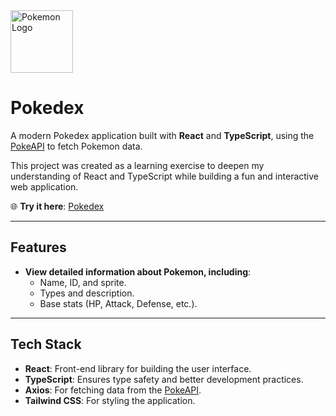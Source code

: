 <img src="https://upload.wikimedia.org/wikipedia/commons/thumb/9/98/International_Pok%C3%A9mon_logo.svg/1200px-International_Pok%C3%A9mon_logo.svg.png" alt="Pokemon Logo" height="100">

# Pokedex

A modern Pokedex application built with **React** and **TypeScript**, using the [PokeAPI](https://pokeapi.co/) to fetch Pokemon data.  

This project was created as a learning exercise to deepen my understanding of React and TypeScript while building a fun and interactive web application.  

🌐 **Try it here**: [Pokedex](https://pokedex-fefkh02le-clara-garcia.vercel.app/)  

---

## Features  

- **View detailed information about Pokemon, including**:  
  - Name, ID, and sprite.  
  - Types and description.  
  - Base stats (HP, Attack, Defense, etc.).  

---

## Tech Stack  

- **React**: Front-end library for building the user interface.  
- **TypeScript**: Ensures type safety and better development practices.  
- **Axios**: For fetching data from the [PokeAPI](https://pokeapi.co/).  
- **Tailwind CSS**: For styling the application.  
